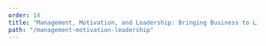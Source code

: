 ```yaml
---
order: 14
title: "Management, Motivation, and Leadership: Bringing Business to Life"
path: "/management-motivation-leadership"
---
```



